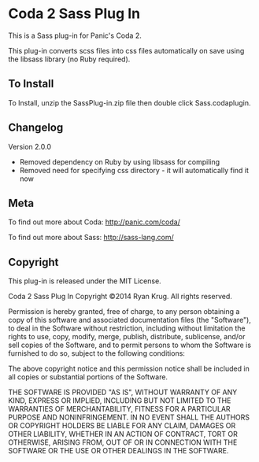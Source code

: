# Coda 2 Sass Plug In

This is a Sass plug-in for Panic's Coda 2.

This plug-in converts scss files into css files automatically on save using the libsass library (no Ruby required).

## To Install

To Install, unzip the SassPlug-in.zip file then double click Sass.codaplugin.

## Changelog

Version 2.0.0
- Removed dependency on Ruby by using libsass for compiling
- Removed need for specifying css directory - it will automatically find it now

## Meta

To find out more about Coda:
http://panic.com/coda/

To find out more about Sass:
http://sass-lang.com/

## Copyright

This plug-in is released under the MIT License.

Coda 2 Sass Plug In
Copyright ©2014 Ryan Krug. All rights reserved.

Permission is hereby granted, free of charge, to any person obtaining a copy of this software and associated documentation files (the "Software"), to deal in the Software without restriction, including without limitation the rights to use, copy, modify, merge, publish, distribute, sublicense, and/or sell copies of the Software, and to permit persons to whom the Software is furnished to do so, subject to the following conditions:

The above copyright notice and this permission notice shall be included in all copies or substantial portions of the Software.

THE SOFTWARE IS PROVIDED "AS IS", WITHOUT WARRANTY OF ANY KIND, EXPRESS OR IMPLIED, INCLUDING BUT NOT LIMITED TO THE WARRANTIES OF MERCHANTABILITY, FITNESS FOR A PARTICULAR PURPOSE AND NONINFRINGEMENT. IN NO EVENT SHALL THE AUTHORS OR COPYRIGHT HOLDERS BE LIABLE FOR ANY CLAIM, DAMAGES OR OTHER LIABILITY, WHETHER IN AN ACTION OF CONTRACT, TORT OR OTHERWISE, ARISING FROM, OUT OF OR IN CONNECTION WITH THE SOFTWARE OR THE USE OR OTHER DEALINGS IN THE SOFTWARE.
